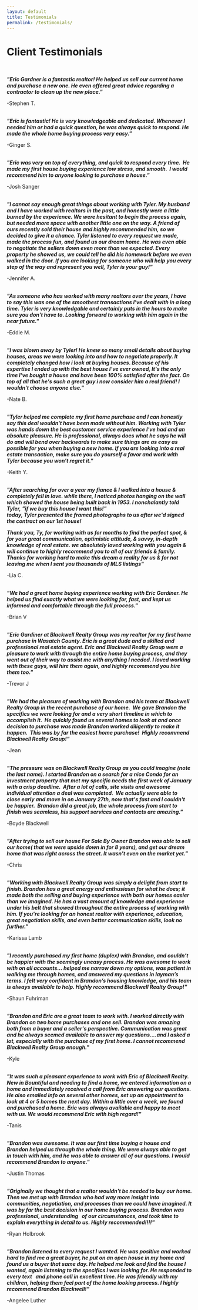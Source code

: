 ```yaml
---
layout: default
title: Testimonials
permalink: /testimonials/
---
```


# Client Testimonials

&nbsp;

<div class="client-testimonial"><!--base32-41mpwwv5e9u20ub6e9gput90-base32--><p class="testimonial-text"><!--base32-418nakum8mg58haragg0-base32--></p><p class="testimonial-author"><!--base32-418nakum8mg42nam917n480-base32--></p><p><strong><em>"Eric Gardner is a fantastic realtor! He helped us sell our current home and purchase a new one. He even offered great advice regarding a contractor to clean up the new place."</em></strong></p><p>-Stephen T.</p><p><br /><strong><em>"Eric is fantastic! He is very knowledgeable and dedicated. Whenever I needed him or had a quick question, he was always quick to respond. He made the whole home buying process very easy."</em></strong></p><p>-Ginger S.</p><p><br /><strong><em>"Eric was very on top of everything, and quick to respond every time. &nbsp;He made my first house buying experience low stress, and smooth. &nbsp;I would recommend him to anyone looking to purchase a house."</em></strong></p><p>-Josh Sanger</p><p><strong><em><br />"I cannot say enough great things about working with Tyler. My husband and I have worked with realtors in the past, and honestly were a little burned by the experience. We were hesitant to begin the process again, but needed more space with another little one on the way. A friend of ours recently sold their house and highly recommended him, so we decided to give it a chance. Tyler listened to every request we made, made the process fun, and found us our dream home. He was even able to negotiate the sellers down even more than we expected. Every property he showed us, we could tell he did his homework before we even walked in the door. If you are looking for someone who will help you every step of the way and represent you well, Tyler is your guy!"</em></strong></p><p>-Jennifer A.</p><p><strong><em><br />"As someone who has worked with many realtors over the years, I have to say this was one of the smoothest transactions I've dealt with in a long time. Tyler is very knowledgable and certainly puts in the hours to make sure you don't have to. Looking forward to working with him again in the near future."</em></strong></p><p>-Eddie M.</p><p><strong><em><br />"I was blown away by Tyler! He knew so many small details about buying houses, areas we were looking into and how to negotiate properly. It completely changed how i look at buying houses. Because of his expertise I ended up with the best house I've ever owned, It's the only time I've bought a house and have been 100% satisfied after the fact. On top of all that he's such a great guy i now consider him a real friend! I wouldn't choose anyone else."</em></strong></p><p>-Nate B.</p><p><strong><em><br />"Tyler helped me complete my first home purchase and I can honestly say this deal wouldn't have been made without him. Working with Tyler was hands down the best customer service experience I've had and an absolute pleasure. He is professional, always does what he says he will do and will bend over backwards to make sure things are as easy as possible for you when buying a new home. If you are looking into a real estate transaction, make sure you do yourself a favor and work with Tyler because you won't regret it."</em></strong></p><p>-Keith Y.</p><p><strong><em><br />"After searching for over a year my fiance &amp; I walked into a house &amp; completely fell in love. while there, I noticed photos hanging on the wall which showed the house being built back in 1953. I nonchalantly told Tyler, "if we buy this house I want this!"<br />today, Tyler presented the framed photographs to us after we'd signed the contract on our 1st house!</em></strong></p><p><strong><em>Thank you, Ty, for working with us for months to find the perfect spot, &amp; for your great communication, optimistic attitude, &amp; savvy, in-depth knowledge of real estate. we absolutely loved working with you again &amp; will continue to highly recommend you to all of our friends &amp; family.&nbsp;<br />Thanks for working hard to make this dream a reality for us &amp; for not leaving me when I sent you thousands of MLS listings"</em></strong></p><p>-Lia C.</p><p><strong><em><br />"We had a great home buying experience working with Eric Gardiner. He helped us find exactly what we were looking for, fast, and kept us informed and comfortable through the full process."</em></strong></p><p>-Brian V</p><p><strong><em><br />"Eric Gardiner at Blackwell Realty Group was my realtor for my first home purchase in Wasatch County. Eric is a great dude and a skilled and professional real estate agent. Eric and Blackwell Realty Group were a pleasure to work with through the entire home buying process, and they went out of their way to assist me with anything I needed. I loved working with these guys, will hire them again, and highly recommend you hire them too."</em></strong></p><p>-Trevor J</p><p><strong><em><br />"We had the pleasure of working with Brandon and his team at Blackwell Realty Group in the recent purchase of our home. &nbsp;We gave Brandon the specifics we were looking for and a very short timeline in which to accomplish it. &nbsp;He quickly found us several homes to look at and once decision to purchase was made Brandon worked diligently to make it happen. &nbsp;This was by far the easiest home purchase! &nbsp;Highly recommend Blackwell Realty Group!"</em></strong></p><p>-Jean</p><p><strong><em><br />"The pressure was on Blackwell Realty Group as you could imagine (note the last name). I started Brandon on a search for a nice Condo for an investment property that met my specific needs the first week of January with a crisp deadline. &nbsp;After a lot of calls, site visits and awesome individual attention a deal was completed. &nbsp;We actually were able to close early and move in on January 27th, now that's fast and I couldn't be happier. &nbsp;Brandon did a great job, the whole process from start to finish was seamless, his support services and contacts are amazing."</em></strong></p><p>-Boyde Blackwell</p><p><strong><em><br />"After trying to sell our house For Sale By Owner Brandon was able to sell our home( that we were upside down in for 8 years), and get our dream home that was right across the street. It wasn&rsquo;t even on the market yet."</em></strong></p><p>-Chris</p><p><strong><em><br />"Working with Blackwell Realty Group was simply a delight from start to finish. Brandon has a great energy and enthusiasm for what he does; it made both the selling and buying experience with both our homes easier than we imagined. He has a vast amount of knowledge and experience under his belt that showed throughout the entire process of working with him. If you're looking for an honest realtor with experience, education, great negotiation skills, and even better communication skills, look no further."</em></strong></p><p>-Karissa Lamb</p><p><strong><em><br />"I recently purchased my first home (duplex) with Brandon, and couldn&rsquo;t be happier with the seemingly uneasy process. He was awesome to work with on all accounts... helped me narrow down my options, was patient in walking me through homes, and answered my questions in layman&rsquo;s terms. I felt very confident in Brandon&rsquo;s housing knowledge, and his team is always available to help. Highly recommend Blackwell Realty Group!"</em></strong></p><p>-Shaun Fuhriman</p><p><strong><em><br />"Brandon and Eric are a great team to work with. I worked directly with Brandon on two home purchases and one sell. Brandon was amazing both from a buyer and a seller's perspective. Communication was great and he always seemed available to answer my questions....and I asked a lot, especially with the purchase of my first home. I cannot recommend Blackwell Realty Group enough."</em></strong></p><p>-Kyle</p><p><strong><em><br />"It was such a pleasant experience to work with Eric of Blackwell Realty. New in Bountiful and needing to find a home, we entered information on a home and immediately received a call from Eric answering our questions. He also emailed info on several other homes, set up an appointment to look at 4 or 5 homes the next day. Within a little over a week, we found and purchased a home. Eric was always available and happy to meet with us. We would recommend Eric with high regard!"</em></strong></p><p>-Tanis</p><p><strong><em><br />"Brandon was awesome. It was our first time buying a house and Brandon helped us through the whole thing. We were always able to get in touch with him, and he was able to answer all of our questions. I would recommend Brandon to anyone."</em></strong></p><p>-Justin Thomas</p><p><strong><em><br />"Originally we thought that a realtor wouldn't be needed to buy our home. Then we met up with Brandon who had way more insight into communities, negotiation, and processes than we could have imagined. It was by far the best decision in our home buying process. Brandon was professional, understanding &nbsp; of our circumstances, and took time to explain everything in detail to us. Highly recommended!!!!"</em></strong></p><p>-Ryan Holbrook</p><p><strong><em><br />"Brandon listened to every request I wanted. He was positive and worked hard to find me a great buyer, he put on an open house in my home and found us a buyer that same day. He helped me look and find the house I wanted, again listening to the specifics I was looking for. He responded to every text &nbsp; and phone call in excellent time. He was friendly with my children, helping them feel part of the home looking process. I highly recommend Brandon Blackwell!"</em></strong></p><p><strong><em></em></strong>-Angelee Luther</p></div>